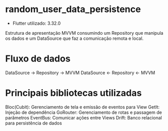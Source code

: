 # random_user_data_persistence

* Flutter utilizado: 3.32.0

Estrutura de apresentação MVVM consumindo um Repository que manipula os dados e um DataSource que
faz a comunicação remota e local.

# Fluxo de dados
DataSource -> Repository -> MVVM
DataSource <- Repository <- MVVM

# Principais bibliotecas utilizadas
Bloc(Cubit): Gerenciamento de tela e emissão de eventos para View
GetIt: Injeção de dependência
GoRouter: Gerenciamento de rotas e passagem de parâmetros
EventBus: Comunicar ações entre Views
Drift: Banco relacional para persistência de dados 